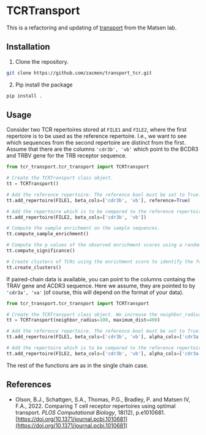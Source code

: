 # TCRTransport
This is a refactoring and updating of [transport](https://github.com/matsengrp/transport/tree/main) from the Matsen lab.

## Installation
1. Clone the repository.

```bash
git clone https://github.com/zacmon/transport_tcr.git
```

2. Pip install the package
```bash
pip install .
```

## Usage
Consider two TCR repertoires stored at `FILE1` and `FILE2`, where the first repertoire is to be used as the reference repertoire.
I.e., we want to see which sequences from the second repertoire are distinct from the first.
Assume that there are the columns `'cdr3b', 'vb'` which point to the BCDR3 and TRBV gene for the TRB receptor sequence.

```python
from tcr_transport.tcr_transport import TCRTransport

# Create the TCRTransport class object.
tt = TCRTransport()

# Add the reference repertoire. The reference bool must be set to True.
tt.add_repertoire(FILE1, beta_cols=['cdr3b', 'vb'], reference=True)

# Add the repertoire which is to be compared to the reference repertoire and in which we will look for outlier sequences and clusters.
tt.add_repertoire(FILE2, beta_cols=['cdr3b', 'vb'])

# Compute the sample enrichment on the sample sequences.
tt.compute_sample_enrichment()

# Compute the p values of the observed enrichment scores using a randomization test.
tt.compute_significance()

# Create clusters of TCRs using the enrichment score to identify the focal sequence and TCRdist to obtain neighbors
tt.create_clusters()
```

If paired-chain data is available, you can point to the columns containg the TRAV gene and ACDR3 sequence. Here we assume, they are pointed to by `'cdr3a', 'va'` (of course, this will depend on the format of your data).

```python
from tcr_transport.tcr_transport import TCRTransport

# Create the TCRTransport class object. We increase the neighbor_radius from the default of 48 since TCRdist will be larger for paired chain sequences.
tt = TCRTransport(neighbor_radius=100, maximum_dist=400)

# Add the reference repertoire. The reference bool must be set to True.
tt.add_repertoire(FILE1, beta_cols=['cdr3b', 'vb'], alpha_cols=['cdr3a', 'va'], reference=True)

# Add the repertoire which is to be compared to the reference repertoire and in which we will look for outlier sequences and clusters.
tt.add_repertoire(FILE2, beta_cols=['cdr3b', 'vb'], alpha_cols=['cdr3a', 'va'])
```

The rest of the functions are as in the single chain case.


## References
- Olson, B.J., Schattgen, S.A., Thomas, P.G., Bradley, P. and Matsen IV, F.A., 2022. Comparing T cell receptor repertoires using optimal transport. _PLOS Computational Biology_, 18(12), p.e1010681. [https://doi.org/10.1371/journal.pcbi.1010681](https://doi.org/10.1371/journal.pcbi.1010681)

